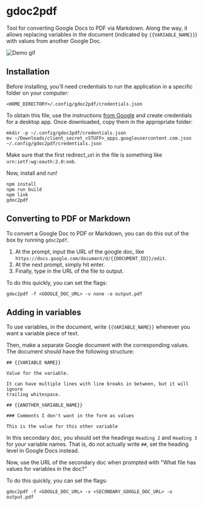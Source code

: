 # gdoc2pdf

Tool for converting Google Docs to PDF via Markdown. Along the way, it
allows replacing variables in the document (indicated by
`{{VARIABLE_NAME}}`) with values from another Google Doc.

![Demo gif](https://github.com/gzinck/vox-sandbox/blob/main/demo.gif)

## Installation

Before installing, you'll need credentials to run the application in a specific
folder on your computer:

```
<HOME_DIRECTORY>/.config/gdoc2pdf/credentials.json
```

To obtain this file, use the instructions [from Google](https://developers.google.com/workspace/guides/create-credentials)
and create credentials for a desktop app. Once downloaded, copy them in the appropriate folder:

```
mkdir -p ~/.config/gdoc2pdf/credentials.json
mv ~/Downloads/client_secret_<STUFF>_apps.googleusercontent.com.json ~/.config/gdoc2pdf/credentials.json
```

Make sure that the first redirect_uri in the file is something like `urn:ietf:wg:oauth:2.0:oob`.

Now, install and run!

```
npm install
npm run build
npm link
gdoc2pdf
```

## Converting to PDF or Markdown

To convert a Google Doc to PDF or Markdown, you can do this out of the box by running `gdoc2pdf`.

1. At the prompt, input the URL of the google doc, like `https://docs.google.com/document/d/{{DOCUMENT_ID}}/edit`.
2. At the next prompt, simply hit enter.
3. Finally, type in the URL of the file to output.

To do this quickly, you can set the flags:

```
gdoc2pdf -f <GOOGLE_DOC_URL> -v none -o output.pdf
```

## Adding in variables

To use variables, in the document, write `{{VARIABLE_NAME}}` wherever you
want a variable piece of text.

Then, make a separate Google document with the corresponding values. The
document should have the following structure:

```
## {{VARIABLE NAME}}

Value for the variable.

It can have multiple lines with line breaks in between, but it will ignore
trailing whitespace.

## {{ANOTHER_VARIABLE_NAME}}

### Comments I don't want in the form as values

This is the value for this other variable
```

In this secondary doc, you should set the headings `Heading 2` and
`Heading 3` for your variable names. That is, do not actually write `##`,
set the heading level in Google Docs instead.

Now, use the URL of the secondary doc when prompted with "What file has values for variables in the doc?"

To do this quickly, you can set the flags:

```
gdoc2pdf -f <GOOGLE_DOC_URL> -v <SECONDARY_GOOGLE_DOC_URL> -o output.pdf
```
